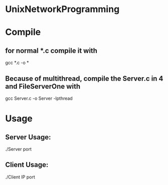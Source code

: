 UnixNetworkProgramming
======================

Compile
======================
for normal *.c compile it with
----
gcc *.c -o *

Because of multithread, compile the Server.c in 4 and FileServerOne with
---
gcc Server.c -o Server -lpthread

Usage
======================
Server Usage:  
----
./Server port

Client Usage:  
----
./Client IP port
